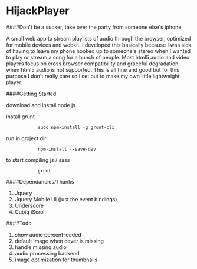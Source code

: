 HijackPlayer
============

####Don't be a sucker, take over the party from someone else's iphone

A small web app to stream playlists of audio through the browser, optimized for mobile devices and webkit. I developed this basically because I was sick of having to leave my phone hooked up to someone's stereo when I wanted to play or stream a song for a bunch of people. Most html5 audio and video players focus on cross browser compatibility and graceful degradation when html5 audio is not supported. This is all fine and good but for this purpose I don't really care so I set out to make my own little lightweight player.

####Getting Started

download and install node.js

install grunt

				sudo npm-install -g grunt-cli

run in project dir

				npm-install --save-dev

to start compiling js / sass

				grunt

####Dependancies/Thanks

1. Jquery
2. Jquery Mobile UI (just the event bindings)
3. Underscore
4. Cubiq iScroll

####Todo

1. ~~show audio percent loaded~~
2. default image when cover is missing
3. handle missing audio
4. audio processing backend
5. image optimization for thumbnails
